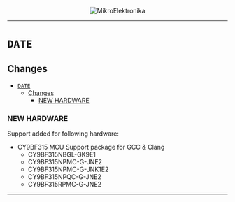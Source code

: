 <p align="center">
  <img src="http://www.mikroe.com/img/designs/beta/logo_small.png?raw=true" alt="MikroElektronika"/>
</p>

---

# `DATE`

## Changes

- [`DATE`](#date)
  - [Changes](#changes)
    - [NEW HARDWARE](#new-hardware)

### NEW HARDWARE

Support added for following hardware:

+ CY9BF315 MCU Support package for GCC & Clang
  + CY9BF315NBGL-GK9E1
  + CY9BF315NPMC-G-JNE2
  + CY9BF315NPMC-G-JNK1E2
  + CY9BF315NPQC-G-JNE2
  + CY9BF315RPMC-G-JNE2

---
